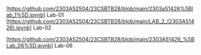 [https://github.com/2303A52504/23CSBTB28/blob/main/2303a51426%5Blab_1%5D.ipynb] Lab-01
[https://github.com/2303A52504/23CSBTB28/blob/main/LAB_2_(2303A51426).ipynb] Lab-02

[https://github.com/2303A52504/23CSBTB28/blob/main/2303A51426_%5BLab_06%5D.ipynb] Lab-06

